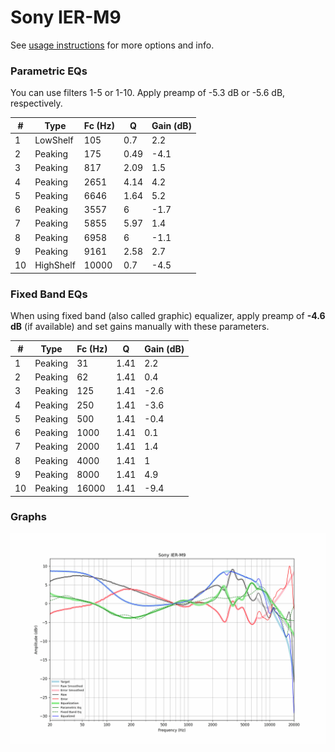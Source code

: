 # Sony IER-M9
See [usage instructions](https://github.com/jaakkopasanen/AutoEq#usage) for more options and info.

### Parametric EQs
You can use filters 1-5 or 1-10. Apply preamp of -5.3 dB or -5.6 dB, respectively.

|   # | Type      |   Fc (Hz) |    Q |   Gain (dB) |
|-----|-----------|-----------|------|-------------|
|   1 | LowShelf  |       105 | 0.7  |         2.2 |
|   2 | Peaking   |       175 | 0.49 |        -4.1 |
|   3 | Peaking   |       817 | 2.09 |         1.5 |
|   4 | Peaking   |      2651 | 4.14 |         4.2 |
|   5 | Peaking   |      6646 | 1.64 |         5.2 |
|   6 | Peaking   |      3557 | 6    |        -1.7 |
|   7 | Peaking   |      5855 | 5.97 |         1.4 |
|   8 | Peaking   |      6958 | 6    |        -1.1 |
|   9 | Peaking   |      9161 | 2.58 |         2.7 |
|  10 | HighShelf |     10000 | 0.7  |        -4.5 |

### Fixed Band EQs
When using fixed band (also called graphic) equalizer, apply preamp of **-4.6 dB** (if available) and set gains manually with these parameters.

|   # | Type    |   Fc (Hz) |    Q |   Gain (dB) |
|-----|---------|-----------|------|-------------|
|   1 | Peaking |        31 | 1.41 |         2.2 |
|   2 | Peaking |        62 | 1.41 |         0.4 |
|   3 | Peaking |       125 | 1.41 |        -2.6 |
|   4 | Peaking |       250 | 1.41 |        -3.6 |
|   5 | Peaking |       500 | 1.41 |        -0.4 |
|   6 | Peaking |      1000 | 1.41 |         0.1 |
|   7 | Peaking |      2000 | 1.41 |         1.4 |
|   8 | Peaking |      4000 | 1.41 |         1   |
|   9 | Peaking |      8000 | 1.41 |         4.9 |
|  10 | Peaking |     16000 | 1.41 |        -9.4 |

### Graphs
![](./Sony%20IER-M9.png)
